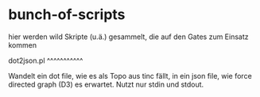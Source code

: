 bunch-of-scripts
================

hier werden wild Skripte (u.ä.) gesammelt, die auf den Gates zum Einsatz kommen

dot2json.pl
^^^^^^^^^^^

Wandelt ein dot file, wie es als Topo aus tinc fällt, in ein json file, wie force directed graph (D3) es erwartet. Nutzt nur stdin und stdout.
